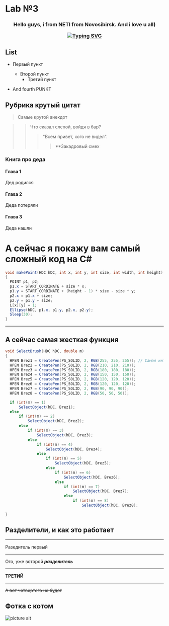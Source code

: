 # Lab №3
<h3 align="center">Hello guys, i from NETI from Novosibirsk. And i love u all)
  
[![Typing SVG](https://readme-typing-svg.herokuapp.com?color=%2336BCF7&lines=Computer+science+student)](https://git.io/typing-svg)
## List
 - Первый пункт
   - Второй пункт
     - Третий пункт
  
 - And fourth PUNKT
 ## Рубрика крутый цитат ##
 > Самые крутой анекдот
  
  >> Что сказал слепой, войдя в бар?
  >>> "Всем привет, кого не видел".
  >>>> **Закадровый смех
  
### Книга про деда ###
  #### Глава 1 ####
  Дед родился
  #### Глава 2 ####
  Деда потеряли
  #### Глава 3 ####
  Деда нашли
  
  # А сейчас я покажу вам самый сложный код на C#
  
  ```C#
  void makePoint(HDC hDC, int x, int y, int size, int width, int height) 
  {
    POINT p1, p2;
    p1.x = START_CORDINATE + size * x;
    p1.y = START_CORDINATE + (height - 1) * size - size * y;
    p2.x = p1.x + size;
    p2.y = p1.y + size;
    L[x][y] = 1;
    Ellipse(hDC, p1.x, p1.y, p2.x, p2.y);
    Sleep(30);
 }
  ```
  ------------
  А сейчас самая жесткая функция
  ------------
  ```C#
  void SelectBrush(HDC hDC, double m) 
  {
    HPEN Brez1 = CreatePen(PS_SOLID, 2, RGB(255, 255, 255)); // Самая интенсивная
    HPEN Brez2 = CreatePen(PS_SOLID, 2, RGB(210, 210, 210));
    HPEN Brez3 = CreatePen(PS_SOLID, 2, RGB(180, 180, 180));
    HPEN Brez4 = CreatePen(PS_SOLID, 2, RGB(150, 150, 150));
    HPEN Brez5 = CreatePen(PS_SOLID, 2, RGB(120, 120, 120));
    HPEN Brez6 = CreatePen(PS_SOLID, 2, RGB(120, 120, 120));
    HPEN Brez7 = CreatePen(PS_SOLID, 2, RGB(90, 90, 90));
    HPEN Brez8 = CreatePen(PS_SOLID, 2, RGB(50, 50, 50));

    if (int(m) == 1)
        SelectObject(hDC, Brez1);
    else
        if (int(m) == 2)
            SelectObject(hDC, Brez2);
        else
            if (int(m) == 3)
                SelectObject(hDC, Brez3);
            else
                if (int(m) == 4)
                    SelectObject(hDC, Brez4);
                else
                    if (int(m) == 5)
                        SelectObject(hDC, Brez5);
                    else
                        if (int(m) == 6)
                            SelectObject(hDC, Brez6);
                        else
                            if (int(m) == 7)
                                SelectObject(hDC, Brez7);
                            else
                                if (int(m) == 8)
                                    SelectObject(hDC, Brez8);

}
  ```
  ## Разделители, и как это работает
  -----------------
  
  Разедитель первый
  
  -----------------
  
  Ого, уже воторой _____разделитель_____
  
  -----------------
  
  **ТРЕТИЙ**
  
  ----------------
  
 ~~А вот четвертого не будет~~
  
  ## Фотка с котом
  
![picture alt](https://newperexod.com/wp-content/uploads/2021/03/kupatsya-04.jpg)
  
